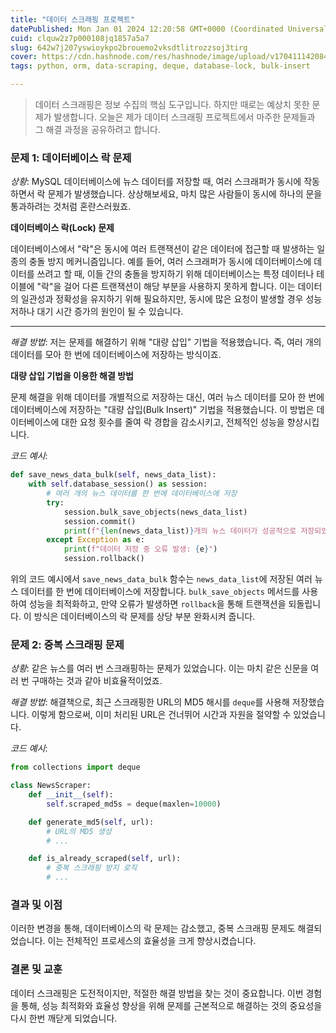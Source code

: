 ```yaml
---
title: "데이터 스크래핑 프로젝트"
datePublished: Mon Jan 01 2024 12:20:58 GMT+0000 (Coordinated Universal Time)
cuid: clquw2z7p000108jq1857a5a7
slug: 642w7j207yswioykpo2brouemo2vksdtlitrozzsoj3tirg
cover: https://cdn.hashnode.com/res/hashnode/image/upload/v1704111420844/693e1290-db41-4ac8-8b39-eeef925e010a.webp
tags: python, orm, data-scraping, deque, database-lock, bulk-insert

---
```


> 데이터 스크래핑은 정보 수집의 핵심 도구입니다. 하지만 때로는 예상치 못한 문제가 발생합니다. 오늘은 제가 데이터 스크래핑 프로젝트에서 마주한 문제들과 그 해결 과정을 공유하려고 합니다.

### **문제 1: 데이터베이스 락 문제**

*상황*: MySQL 데이터베이스에 뉴스 데이터를 저장할 때, 여러 스크래퍼가 동시에 작동하면서 락 문제가 발생했습니다. 상상해보세요, 마치 많은 사람들이 동시에 하나의 문을 통과하려는 것처럼 혼란스러웠죠.

**데이터베이스 락(Lock) 문제**

데이터베이스에서 "락"은 동시에 여러 트랜잭션이 같은 데이터에 접근할 때 발생하는 일종의 충돌 방지 메커니즘입니다. 예를 들어, 여러 스크래퍼가 동시에 데이터베이스에 데이터를 쓰려고 할 때, 이들 간의 충돌을 방지하기 위해 데이터베이스는 특정 데이터나 테이블에 "락"을 걸어 다른 트랜잭션이 해당 부분을 사용하지 못하게 합니다. 이는 데이터의 일관성과 정확성을 유지하기 위해 필요하지만, 동시에 많은 요청이 발생할 경우 성능 저하나 대기 시간 증가의 원인이 될 수 있습니다.

---

*해결 방법*: 저는 문제를 해결하기 위해 "대량 삽입" 기법을 적용했습니다. 즉, 여러 개의 데이터를 모아 한 번에 데이터베이스에 저장하는 방식이죠.

**대량 삽입 기법을 이용한 해결 방법**

문제 해결을 위해 데이터를 개별적으로 저장하는 대신, 여러 뉴스 데이터를 모아 한 번에 데이터베이스에 저장하는 "대량 삽입(Bulk Insert)" 기법을 적용했습니다. 이 방법은 데이터베이스에 대한 요청 횟수를 줄여 락 경합을 감소시키고, 전체적인 성능을 향상시킵니다.

*코드 예시*:

```python
def save_news_data_bulk(self, news_data_list):
    with self.database_session() as session:
        # 여러 개의 뉴스 데이터를 한 번에 데이터베이스에 저장
        try:
            session.bulk_save_objects(news_data_list)
            session.commit()
            print(f"{len(news_data_list)}개의 뉴스 데이터가 성공적으로 저장되었습니다.")
        except Exception as e:
            print(f"데이터 저장 중 오류 발생: {e}")
            session.rollback()
```

위의 코드 예시에서 `save_news_data_bulk` 함수는 `news_data_list`에 저장된 여러 뉴스 데이터를 한 번에 데이터베이스에 저장합니다. `bulk_save_objects` 메서드를 사용하여 성능을 최적화하고, 만약 오류가 발생하면 `rollback`을 통해 트랜잭션을 되돌립니다. 이 방식은 데이터베이스의 락 문제를 상당 부분 완화시켜 줍니다.

### **문제 2: 중복 스크래핑 문제**

*상황*: 같은 뉴스를 여러 번 스크래핑하는 문제가 있었습니다. 이는 마치 같은 신문을 여러 번 구매하는 것과 같아 비효율적이었죠.

*해결 방법*: 해결책으로, 최근 스크래핑한 URL의 MD5 해시를 `deque`를 사용해 저장했습니다. 이렇게 함으로써, 이미 처리된 URL은 건너뛰어 시간과 자원을 절약할 수 있었습니다.

*코드 예시*:

```python
from collections import deque

class NewsScraper:
    def __init__(self):
        self.scraped_md5s = deque(maxlen=10000)

    def generate_md5(self, url):
        # URL의 MD5 생성
        # ...

    def is_already_scraped(self, url):
        # 중복 스크래핑 방지 로직
        # ...
```

### **결과 및 이점**

이러한 변경을 통해, 데이터베이스의 락 문제는 감소했고, 중복 스크래핑 문제도 해결되었습니다. 이는 전체적인 프로세스의 효율성을 크게 향상시켰습니다.

### **결론 및 교훈**

데이터 스크래핑은 도전적이지만, 적절한 해결 방법을 찾는 것이 중요합니다. 이번 경험을 통해, 성능 최적화와 효율성 향상을 위해 문제를 근본적으로 해결하는 것의 중요성을 다시 한번 깨닫게 되었습니다.